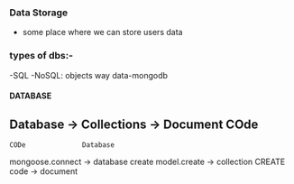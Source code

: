 ### Data Storage
 - some place where we can store users data

### types of dbs:-
-SQL
-NoSQL: objects way data-mongodb

#### DATABASE
Database -> Collections -> Document 
COde 
--------------------

    CODe              Database
mongoose.connect -> database create
model.create     -> collection
CREATE code      -> document 
